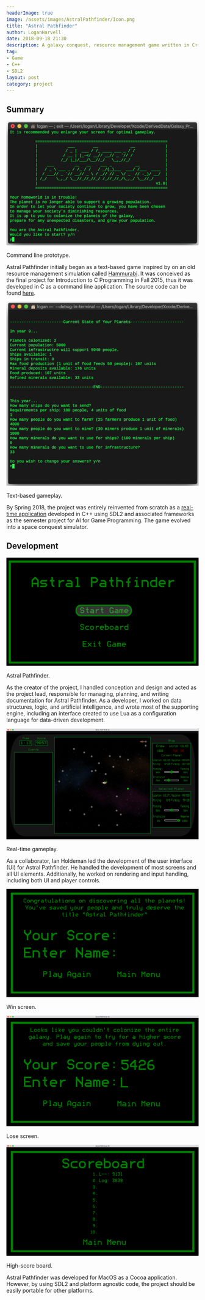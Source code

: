 ```yaml
---
headerImage: true
image: /assets/images/AstralPathfinder/Icon.png
title: "Astral Pathfinder"
author: LoganHarvell
date: 2018-09-18 21:30
description: A galaxy conquest, resource management game written in C++ with SDL2 frameworks.
tag:
- Game
- C++
- SDL2
layout: post
category: project
---
```


## Summary

![New Ownership Hierarchy](/assets/images/AstralPathfinder/PrototypeMenu.png)
<figcaption class="caption">Command line prototype.</figcaption>

Astral Pathfinder initially began as a text-based game inspired by on an old resource management simulation called [Hammurabi](http://www.hammurabigame.com/hammurabi-game.php "Hammurabi"). It was conceived as the final project for Introduction to C Programming in Fall 2015, thus it was developed in C as a command line application. The source code can be found [here](https://github.com/LoganTHarvell/Astral-Pathfinder-Command-Line-Prototype).

![New Ownership Hierarchy](/assets/images/AstralPathfinder/PrototypeGameplay.png)
<figcaption class="caption">Text-based gameplay.</figcaption>

By Spring 2018, the project was entirely reinvented from scratch as a [real-time application](https://github.com/LoganTHarvell/Astral-Pathfinder) developed in C++ using SDL2 and associated frameworks as the semester project for AI for Game Programming. The game evolved into a space conquest simulator.

## Development

![New Ownership Hierarchy](/assets/images/AstralPathfinder/Menu.png)
<figcaption class="caption">Astral Pathfinder.</figcaption>

As the creator of the project, I handled conception and design and acted as the project lead, responsible for managing, planning, and writing documentation for Astral Pathfinder. As a developer, I worked on data structures, logic, and artificial intelligence, and wrote most of the supporting engine, including an interface created to use Lua as a configuration language for data-driven development.

![New Ownership Hierarchy](/assets/images/AstralPathfinder/Gameplay.png)
<figcaption class="caption">Real-time gameplay.</figcaption>

As a collaborator, Ian Holdeman led the development of the user interface (UI) for Astral Pathfinder. He handled the development of most screens and all UI elements. Additionally, he worked on rendering and input handling, including both UI and player controls.

![New Ownership Hierarchy](/assets/images/AstralPathfinder/WinScreen.png)
<figcaption class="caption">Win screen.</figcaption>

![New Ownership Hierarchy](/assets/images/AstralPathfinder/LoseScreen.png)
<figcaption class="caption">Lose screen.</figcaption>

![New Ownership Hierarchy](/assets/images/AstralPathfinder/Scoreboard.png)
<figcaption class="caption">High-score board.</figcaption>

Astral Pathfinder was developed for MacOS as a Cocoa application. However, by using SDL2 and platform agnostic code, the project should be easily portable for other platforms.
